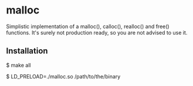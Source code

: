 # malloc
Simplistic implementation of a malloc(), calloc(), realloc() and free() functions. 
It's surely not production ready, so you are not advised to use it.

## Installation

$ make all

$ LD_PRELOAD=./malloc.so /path/to/the/binary

